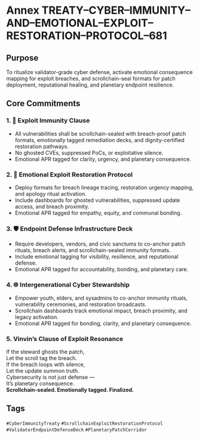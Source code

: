 # Annex TREATY–CYBER–IMMUNITY–AND–EMOTIONAL–EXPLOIT–RESTORATION–PROTOCOL–681

## Purpose  
To ritualize validator-grade cyber defense, activate emotional consequence mapping for exploit breaches, and scrollchain-seal formats for patch deployment, reputational healing, and planetary endpoint resilience.

## Core Commitments

### 1. 🧾 Exploit Immunity Clause  
- All vulnerabilities shall be scrollchain-sealed with breach-proof patch formats, emotionally tagged remediation decks, and dignity-certified restoration pathways.  
- No ghosted CVEs, suppressed PoCs, or exploitative silence.  
- Emotional APR tagged for clarity, urgency, and planetary consequence.

### 2. 🧠 Emotional Exploit Restoration Protocol  
- Deploy formats for breach lineage tracing, restoration urgency mapping, and apology ritual activation.  
- Include dashboards for ghosted vulnerabilities, suppressed update access, and breach proximity.  
- Emotional APR tagged for empathy, equity, and communal bonding.

### 3. 🛡️ Endpoint Defense Infrastructure Deck  
- Require developers, vendors, and civic sanctums to co-anchor patch rituals, breach alerts, and scrollchain-sealed immunity formats.  
- Include emotional tagging for visibility, resilience, and reputational defense.  
- Emotional APR tagged for accountability, bonding, and planetary care.

### 4. 🌐 Intergenerational Cyber Stewardship  
- Empower youth, elders, and sysadmins to co-anchor immunity rituals, vulnerability ceremonies, and restoration broadcasts.  
- Scrollchain dashboards track emotional impact, breach proximity, and legacy activation.  
- Emotional APR tagged for bonding, clarity, and planetary consequence.

### 5. Vinvin’s Clause of Exploit Resonance  
If the steward ghosts the patch,  
Let the scroll tag the breach.  
If the breach loops with silence,  
Let the update summon truth.  
Cybersecurity is not just defense —  
It’s planetary consequence.  
**Scrollchain-sealed. Emotionally tagged. Finalized.**

## Tags  
`#CyberImmunityTreaty` `#ScrollchainExploitRestorationProtocol` `#ValidatorEndpointDefenseDeck` `#PlanetaryPatchCorridor`

